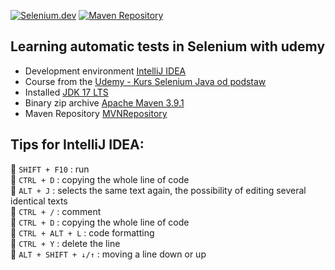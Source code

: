 [![Selenium.dev](https://img.shields.io/badge/tested%20with-Selenium-43b02a.svg)](https://www.selenium.dev/)  [![Maven Repository](https://img.shields.io/badge/Search/Browse/Explore-Maven%20Repository-276bc0.svg)](https://mvnrepository.com/) 
<br>

## Learning automatic tests in Selenium with udemy

- Development environment [IntelliJ IDEA](https://www.jetbrains.com/help/idea/getting-started.html)
- Course from the [Udemy - Kurs Selenium Java od podstaw
](https://www.udemy.com/course/kurs-selenium-java/) 
- Installed [JDK 17 LTS](https://www.oracle.com/pl/java/technologies/downloads/#java17) 
- Binary zip archive [Apache Maven 3.9.1](https://maven.apache.org/download.cgi) 
- Maven Repository [MVNRepository](https://mvnrepository.com/)

## Tips for IntelliJ IDEA:
:small_orange_diamond: `SHIFT + F10` : run  
:small_orange_diamond: `CTRL + D` : copying the whole line of code  
:small_orange_diamond: `ALT + J` : selects the same text again, the possibility of editing several identical texts  
:small_orange_diamond: `CTRL + /` : comment  
:small_orange_diamond: `CTRL + D` : copying the whole line of code  
:small_orange_diamond: `CTRL + ALT + L` : code formatting  
:small_orange_diamond: `CTRL + Y` : delete the line  
:small_orange_diamond: `ALT + SHIFT + ↓/↑` : moving a line down or up